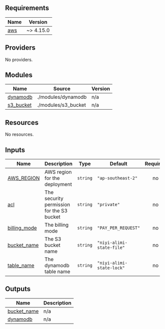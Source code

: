 ## Requirements

| Name | Version |
|------|---------|
| <a name="requirement_aws"></a> [aws](#requirement\_aws) | ~> 4.15.0 |

## Providers

No providers.

## Modules

| Name | Source | Version |
|------|--------|---------|
| <a name="module_dynamodb"></a> [dynamodb](#module\_dynamodb) | ./modules/dynamodb | n/a |
| <a name="module_s3_bucket"></a> [s3\_bucket](#module\_s3\_bucket) | ./modules/s3_bucket | n/a |

## Resources

No resources.

## Inputs

| Name | Description | Type | Default | Required |
|------|-------------|------|---------|:--------:|
| <a name="input_AWS_REGION"></a> [AWS\_REGION](#input\_AWS\_REGION) | AWS region for the deployment | `string` | `"ap-southeast-2"` | no |
| <a name="input_acl"></a> [acl](#input\_acl) | The security permission for the S3 bucket | `string` | `"private"` | no |
| <a name="input_billing_mode"></a> [billing\_mode](#input\_billing\_mode) | The billing mode | `string` | `"PAY_PER_REQUEST"` | no |
| <a name="input_bucket_name"></a> [bucket\_name](#input\_bucket\_name) | The S3 bucket name | `string` | `"niyi-alimi-state-file"` | no |
| <a name="input_table_name"></a> [table\_name](#input\_table\_name) | The dynamodb table name | `string` | `"niyi-alimi-state-lock"` | no |

## Outputs

| Name | Description |
|------|-------------|
| <a name="output_bucket_name"></a> [bucket\_name](#output\_bucket\_name) | n/a |
| <a name="output_dynamodb"></a> [dynamodb](#output\_dynamodb) | n/a |
